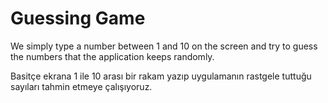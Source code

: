 # Guessing Game

We simply type a number between 1 and 10 on the screen and try to guess the numbers that the application keeps randomly.

Basitçe ekrana 1 ile 10 arası bir rakam yazıp uygulamanın rastgele tuttuğu sayıları tahmin etmeye çalışıyoruz.

